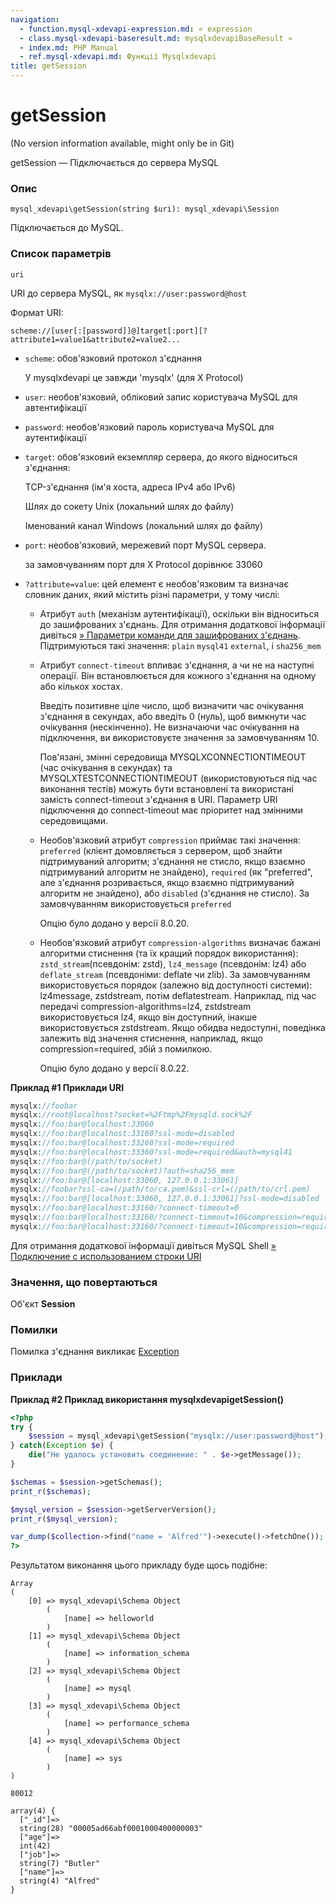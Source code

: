 ```yaml
---
navigation:
  - function.mysql-xdevapi-expression.md: « expression
  - class.mysql-xdevapi-baseresult.md: mysqlxdevapiBaseResult »
  - index.md: PHP Manual
  - ref.mysql-xdevapi.md: Функції Mysqlxdevapi
title: getSession
---
```

# getSession

(No version information available, might only be in Git)

getSession — Підключається до сервера MySQL

### Опис

```methodsynopsis
mysql_xdevapi\getSession(string $uri): mysql_xdevapi\Session
```

Підключається до MySQL.

### Список параметрів

`uri`

URI до сервера MySQL, як `mysqlx://user:password@host`

Формат URI:

`scheme://[user[:[password]]@]target[:port][?attribute1=value1&attribute2=value2...`

-   `scheme`: обов'язковий протокол з'єднання
    
    У mysqlxdevapi це завжди 'mysqlx' (для X Protocol)
    
-   `user`: необов'язковий, обліковий запис користувача MySQL для автентифікації
    
-   `password`: необов'язковий пароль користувача MySQL для аутентифікації
    
-   `target`: обов'язковий екземпляр сервера, до якого відноситься з'єднання:
    
    TCP-з'єднання (ім'я хоста, адреса IPv4 або IPv6)
    
    Шлях до сокету Unix (локальний шлях до файлу)
    
    Іменований канал Windows (локальний шлях до файлу)
    
-   `port`: необов'язковий, мережевий порт MySQL сервера.
    
    за замовчуванням порт для X Protocol дорівнює 33060
    
-   `?attribute=value`: цей елемент є необов'язковим та визначає словник даних, який містить різні параметри, у тому числі:
    
    -   Атрибут `auth` (механізм аутентифікації), оскільки він відноситься до зашифрованих з'єднань. Для отримання додаткової інформації дивіться [» Параметри команди для зашифрованих з'єднань](https://dev.mysql.com/doc/refman/8.0/en/encrypted-connection-options.md). Підтримуються такі значення: `plain` `mysql41` `external`, і `sha256_mem`
        
    -   Атрибут `connect-timeout` впливає з'єднання, а чи не на наступні операції. Він встановлюється для кожного з'єднання на одному або кількох хостах.
        
        Введіть позитивне ціле число, щоб визначити час очікування з'єднання в секундах, або введіть 0 (нуль), щоб вимкнути час очікування (нескінченно). Не визначаючи час очікування на підключення, ви використовуєте значення за замовчуванням 10.
        
        Пов'язані, змінні середовища MYSQLXCONNECTIONTIMEOUT (час очікування в секундах) та MYSQLXTESTCONNECTIONTIMEOUT (використовуються під час виконання тестів) можуть бути встановлені та використані замість connect-timeout з'єднання в URI. Параметр URI підключення до connect-timeout має пріоритет над змінними середовищами.
        
    -   Необов'язковий атрибут `compression` приймає такі значення: `preferred` (клієнт домовляється з сервером, щоб знайти підтримуваний алгоритм; з'єднання не стисло, якщо взаємно підтримуваний алгоритм не знайдено), `required` (як "preferred", але з'єднання розривається, якщо взаємно підтримуваний алгоритм не знайдено), або `disabled` (з'єднання не стисло). За замовчуванням використовується `preferred`
        
        Опцію було додано у версії 8.0.20.
        
    -   Необов'язковий атрибут `compression-algorithms` визначає бажані алгоритми стиснення (та їх кращий порядок використання): `zstd_stream`(псевдонім: zstd), `lz4_message` (псевдонім: lz4) або `deflate_stream` (псевдоніми: deflate чи zlib). За замовчуванням використовується порядок (залежно від доступності системи): lz4message, zstdstream, потім deflatestream. Наприклад, під час передачі compression-algorithms=lz4, zstdstream використовується lz4, якщо він доступний, інакше використовується zstdstream. Якщо обидва недоступні, поведінка залежить від значення стиснення, наприклад, якщо compression=required, збій з помилкою.
        
        Опцію було додано у версії 8.0.22.
        

**Приклад #1 Приклади URI**

```php
mysqlx://foobar
mysqlx://root@localhost?socket=%2Ftmp%2Fmysqld.sock%2F
mysqlx://foo:bar@localhost:33060
mysqlx://foo:bar@localhost:33160?ssl-mode=disabled
mysqlx://foo:bar@localhost:33260?ssl-mode=required
mysqlx://foo:bar@localhost:33360?ssl-mode=required&auth=mysql41
mysqlx://foo:bar@(/path/to/socket)
mysqlx://foo:bar@(/path/to/socket)?auth=sha256_mem
mysqlx://foo:bar@[localhost:33060, 127.0.0.1:33061]
mysqlx://foobar?ssl-ca=(/path/to/ca.pem)&ssl-crl=(/path/to/crl.pem)
mysqlx://foo:bar@[localhost:33060, 127.0.0.1:33061]?ssl-mode=disabled
mysqlx://foo:bar@localhost:33160/?connect-timeout=0
mysqlx://foo:bar@localhost:33160/?connect-timeout=10&compression=required
mysqlx://foo:bar@localhost:33160/?connect-timeout=10&compression=required&compression-algorithms=[lz4,zstd_stream]
```

Для отримання додаткової інформації дивіться MySQL Shell [» Подключение с использованием строки URI](https://dev.mysql.com/doc/refman/8.0/en/mysql-shell-connection-using-uri.md)

### Значення, що повертаються

Об'єкт **Session**

### Помилки

Помилка з'єднання викликає [Exception](class.exception.md)

### Приклади

**Приклад #2 Приклад використання **mysqlxdevapigetSession()****

```php
<?php
try {
    $session = mysql_xdevapi\getSession("mysqlx://user:password@host");
} catch(Exception $e) {
    die("Не удалось установить соединение: " . $e->getMessage());
}

$schemas = $session->getSchemas();
print_r($schemas);

$mysql_version = $session->getServerVersion();
print_r($mysql_version);

var_dump($collection->find("name = 'Alfred'")->execute()->fetchOne());
?>
```

Результатом виконання цього прикладу буде щось подібне:

```
Array
(
    [0] => mysql_xdevapi\Schema Object
        (
            [name] => helloworld
        )
    [1] => mysql_xdevapi\Schema Object
        (
            [name] => information_schema
        )
    [2] => mysql_xdevapi\Schema Object
        (
            [name] => mysql
        )
    [3] => mysql_xdevapi\Schema Object
        (
            [name] => performance_schema
        )
    [4] => mysql_xdevapi\Schema Object
        (
            [name] => sys
        )
)

80012

array(4) {
  ["_id"]=>
  string(28) "00005ad66abf0001000400000003"
  ["age"]=>
  int(42)
  ["job"]=>
  string(7) "Butler"
  ["name"]=>
  string(4) "Alfred"
}
```

